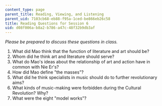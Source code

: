 ```yaml
---
content_type: page
parent_title: Reading, Viewing, and Listening
parent_uid: 7103cb68-eb88-f95a-1ced-be866eb26c58
title: Reading Questions for Session 6
uid: d08f006a-b8a2-b786-a47c-48f32b9db3af
---
```


_Please be prepared to discuss these questions in class._

1.  What did Mao think that the function of literature and art should be?
2.  Whom did he think art and literature should serve?
3.  What do Mao's ideas about the relationship of art and action have in common with Nie Er's?
4.  How did Mao define "the masses"?
5.  What did he think specialists in music should do to further revolutionary aims?
6.  What kinds of music-making were forbidden during the Cultural Revolution? Why?
7.  What were the eight "model works"?